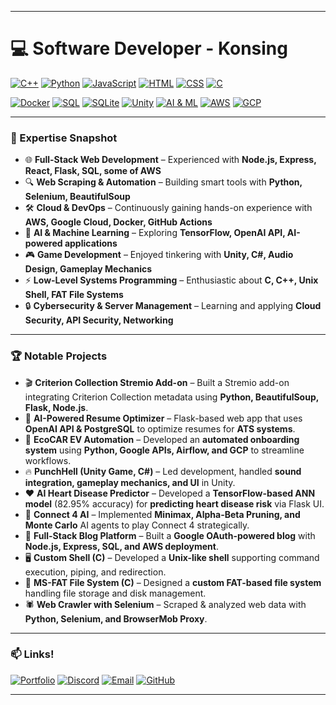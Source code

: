 
---

# 💻 **Software Developer** - Konsing

[![C++](https://img.shields.io/badge/-C++-00599C?style=flat-square&logo=c%2B%2B&logoColor=white)](#)
[![Python](https://img.shields.io/badge/-Python-3776AB?style=flat-square&logo=python&logoColor=white)](#)
[![JavaScript](https://img.shields.io/badge/-JavaScript-F7DF1E?style=flat-square&logo=javascript&logoColor=black)](#)
[![HTML](https://img.shields.io/badge/-HTML-E34F26?style=flat-square&logo=html5&logoColor=white)](#)
[![CSS](https://img.shields.io/badge/-CSS-1572B6?style=flat-square&logo=css3&logoColor=white)](#)
[![C](https://img.shields.io/badge/-C-A8B9CC?style=flat-square&logo=c&logoColor=white)](#)

[![Docker](https://img.shields.io/badge/-Docker-2496ED?style=flat-square&logo=docker&logoColor=white)](#)
[![SQL](https://img.shields.io/badge/-SQL-4479A1?style=flat-square&logo=mysql&logoColor=white)](#)
[![SQLite](https://img.shields.io/badge/-SQLite-003B57?style=flat-square&logo=sqlite&logoColor=white)](#)
[![Unity](https://img.shields.io/badge/-Unity-000000?style=flat-square&logo=unity&logoColor=white)](#)
[![AI & ML](https://img.shields.io/badge/-AI%20%26%20ML-FF6F00?style=flat-square&logo=tensorflow&logoColor=white)](#)
[![AWS](https://img.shields.io/badge/-AWS-232F3E?style=flat-square&logo=amazon-aws&logoColor=white)](#)
[![GCP](https://img.shields.io/badge/-Google%20Cloud-4285F4?style=flat-square&logo=google-cloud&logoColor=white)](#)

---

### 💼 Expertise Snapshot  
- 🌐 **Full-Stack Web Development** – Experienced with **Node.js, Express, React, Flask, SQL, some of AWS**  
- 🔍 **Web Scraping & Automation** – Building smart tools with **Python, Selenium, BeautifulSoup**  
- 🛠 **Cloud & DevOps** – Continuously gaining hands-on experience with **AWS, Google Cloud, Docker, GitHub Actions**  
- 🧠 **AI & Machine Learning** – Exploring **TensorFlow, OpenAI API, AI-powered applications**  
- 🎮 **Game Development** – Enjoyed tinkering with **Unity, C#, Audio Design, Gameplay Mechanics**  
- ⚡ **Low-Level Systems Programming** – Enthusiastic about **C, C++, Unix Shell, FAT File Systems**  
- 🔒 **Cybersecurity & Server Management** – Learning and applying **Cloud Security, API Security, Networking**  

---

### 🏆 Notable Projects  
- 🎬 **Criterion Collection Stremio Add-on** – Built a Stremio add-on integrating Criterion Collection metadata using **Python, BeautifulSoup, Flask, Node.js**.  
- 🤖 **AI-Powered Resume Optimizer** – Flask-based web app that uses **OpenAI API & PostgreSQL** to optimize resumes for **ATS systems**.  
- 🚗 **EcoCAR EV Automation** – Developed an **automated onboarding system** using **Python, Google APIs, Airflow, and GCP** to streamline workflows.  
- 🔥 **PunchHell (Unity Game, C#)** – Led development, handled **sound integration, gameplay mechanics, and UI** in Unity.  
- ❤️ **AI Heart Disease Predictor** – Developed a **TensorFlow-based ANN model** (82.95% accuracy) for **predicting heart disease risk** via Flask UI.  
- 🎲 **Connect 4 AI** – Implemented **Minimax, Alpha-Beta Pruning, and Monte Carlo** AI agents to play Connect 4 strategically.  
- 📝 **Full-Stack Blog Platform** – Built a **Google OAuth-powered blog** with **Node.js, Express, SQL, and AWS deployment**.  
- 🖥️ **Custom Shell (C)** – Developed a **Unix-like shell** supporting command execution, piping, and redirection.  
- 💾 **MS-FAT File System (C)** – Designed a **custom FAT-based file system** handling file storage and disk management.  
- 🕷️ **Web Crawler with Selenium** – Scraped & analyzed web data with **Python, Selenium, and BrowserMob Proxy**.  

---

### 📫 Links!
[![Portfolio](https://img.shields.io/badge/-Portfolio-000000?style=flat-square&logo=react&logoColor=white)](https://konsing.github.io/my-portfolio/) [![Discord](https://img.shields.io/badge/-Discord-5865F2?style=flat-square&logo=discord&logoColor=white)](https://discord.com/users/308047857946984448) [![Email](https://img.shields.io/badge/-Email-D14836?style=flat-square&logo=gmail&logoColor=white)](mailto:ham.konsing@gmail.com) [![GitHub](https://img.shields.io/badge/-GitHub-181717?style=flat-square&logo=github&logoColor=white)](https://github.com/Konsing)

---
